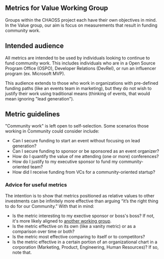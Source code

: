 ## Metrics for Value Working Group

Groups within the CHAOSS project each have their own objectives in mind. In the Value group, our aim is focus on measurements that result in funding community work. 

## Intended audience 

All metrics are intended to be used by individuals looking to continue to fund community work. This includes individuals who are in a Open Source Program Office (OSPO), Developer Relations (DevRel), or run an influencer program (ex. Microsoft MVP).

This audience extends to those who work in organizations with pre-defined funding paths (like an events team in marketing), but they do not wish to justify their work using traditional means (thinking of events, that would mean ignoring "lead generation"). 

## Metric guidelines

"Community work" is left open to self-selection. Some scenarios those working in Community could consider include: 

- Can I secure funding to start an event without focusing on lead generation? 
- Can I secure funding to sponsor or be sponsored as an event organizer?
- How do I quantify the value of me attending (one or more) conferences? 
- How do I justify to my executive sponsor to fund my community-oriented team?
- How did I receive funding from VCs for a community-oriented startup? 

### Advice for useful metrics 

The intention is to show that metrics positioned as relative values to other investments can be infinitely more effective than arguing “it’s the right thing to do for our Community.” With that in mind: 

- Is the metric interesting to my exective sponsor or boss's boss? If not, it's more likely aligned to [another working group](https://github.com/chaoss/metrics#goals-of-chaoss-metrics).
- Is the metric effective on its own (like a vanity metric) or as a comparison over time or both? 
- Is the metric most effective comparing to itself or to competitors? 
- Is the metric effective in a certain portion of an organizational chart in a corporation (Marketing, Product, Engineering, Human Resources)? If so, note that.

